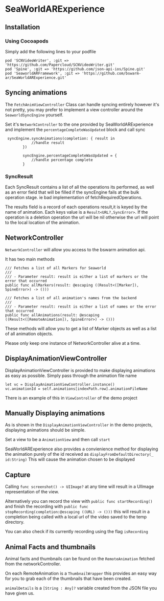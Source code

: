 # SeaWorldARExperience

## Installation

### Using Cocoapods

Simply add the following lines to your podfile

```
pod 'SCNVideoWriter', :git => 'https://github.com/Papercloud/SCNVideoWriter.git'
pod 'Spine', :git => 'https://github.com/json-api-ios/Spine.git'
pod 'SeaworldARFramework', :git => 'https://github.com/bswarm-ar/SeaWorldARExperience.git'
```

## Syncing animations

The `FetchAnimViewController` Class can handle syncing entirely however it's not pretty, you may prefer to implement a view controller around the `SeaworldSyncEngine` yourself.

Set it's `NetworkController` to the one provided by SeaWorldARExperience and implement the `percentageCompleteWasUpdated` block and call sync
```
 syncEngine.syncAnimations(completion: { result in
            //handle result
        })
        
        syncEngine.percentageCompleteWasUpdated = {
            //handle percentage complete
        }
```

### SyncResult
Each SyncResult contains a list of all the operations its performed, as well as an error field that will be filled if the syncEngine fails at the bulk operation stage. ie bad implementation of fetchRequiredOperations.

The results field is a record of each operations result,it is keyed by the name of animation. Each keys value is a `Result<URL?,SyncError>`. If the operation is a deletion operation the url will be nil otherwise the url will point to the local location of the animation.

## NetworkController

`NetworkController` will allow you access to the bswarm animation api.

It has two main methods
```
/// Fetches a list of all Markers for Seaworld
///
/// - Parameter result: result is either a list of markers or the error that occurred
public func allMarkers(result: @escaping ((Result<([Marker]), SpineError>) -> ()))

/// Fetches a list of all animation's names from the backend
///
/// - Parameter result: result is either a list of names or the error that occurred
public func allAnimations(result: @escaping ((Result<([RemoteAnimation]), SpineError>) -> ()))
```

These methods will allow you to get a list of Marker objects as well as a list of all animation objects.

Please only keep one instance of NetworkController alive at a time.


## DisplayAnimationViewController

DisplayAnimationViewController is provided to make displaying animations as easy as possible. Simply pass through the animation file name
```
let vc = DisplayAnimationViewController.instance()
vc.animationId = self.animations[indexPath.row].animationFileName
```
There is an example of this in `ViewController` of the demo project


## Manually Displaying animations 

As is shown in the `DisplayAnimationViewController` in the demo projects, displaying animations should be simple.

Set a view to be a `AnimationView` and then call `start`

SeaWorldARExperience also provides a convienience method for displaying the animation purely of the id received as `displayFromDefaultDirectory(_ id:String)`
This will cause the animation chosen to be displayed

## Capture

Calling `func screenshot() -> UIImage?` at any time will result in a UIImage representation of the view.

Alternatively you can record the view with
`public func startRecording()`
and finish the recording with
`public func stopRecording(completion:@escaping ((URL) -> ()))`
this will result in a completion being called with a local url of the video saved to the temp directory.

You can also check if its currently recording using the flag `isRecording`

## Animal Facts and thumbnails

Animal facts and thumbnails can be found on the `RemoteAnimation` fetched from the networkController.

On each RemoteAnimation is a `ThumbnailWrapper` this provides an easy way for you to grab each of the thumbnails that have been created.

`animalDetails` is a `[String : Any]?` variable created from the JSON file you have given us. 